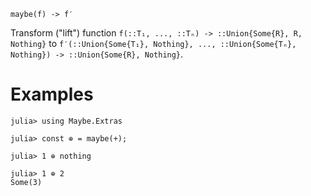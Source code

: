     maybe(f) -> f′

Transform ("lift") function `f(::T₁, ..., ::Tₙ) -> ::Union{Some{R}, R,
Nothing}` to `f′(::Union{Some{T₁}, Nothing}, ..., ::Union{Some{Tₙ},
Nothing}) -> ::Union{Some{R}, Nothing}`.

# Examples
```jldoctest
julia> using Maybe.Extras

julia> const ⊕ = maybe(+);

julia> 1 ⊕ nothing

julia> 1 ⊕ 2
Some(3)
```
